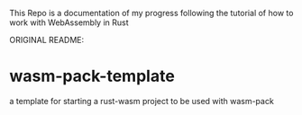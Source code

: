 This Repo is a documentation of my progress following the tutorial of how to work with WebAssembly in Rust


ORIGINAL README:
# wasm-pack-template
a template for starting a rust-wasm project to be used with wasm-pack
